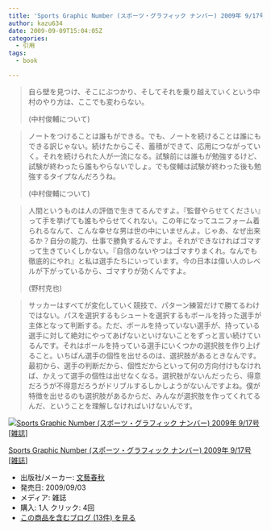 ```yaml
---
title: 'Sports Graphic Number (スポーツ・グラフィック ナンバー) 2009年 9/17号 [雑誌]で気になった部分'
author: kazu634
date: 2009-09-09T15:04:05Z
categories:
  - 引用
tags:
  - book

---
```

<div class="section">
<blockquote>
<p>
      自ら壁を見つけ、そこにぶつかり、そしてそれを乗り越えていくという中村のやり方は、ここでも変わらない。
</p>

<p>
      (中村俊輔について)
</p>
</blockquote>

<blockquote>
<p>
      ノートをつけることは誰もができる。でも、ノートを続けることは誰にもできる訳じゃない。続けたからこそ、蓄積ができて、応用につながっていく。それを続けられた人が一流になる。試験前には誰もが勉強するけど、試験が終わったら誰もやらないでしょ。でも俊輔は試験が終わった後も勉強するタイプなんだろうね。
</p>

<p>
      (中村俊輔について)
</p>
</blockquote>

<blockquote>
<p>
      人間というものは人の評価で生きてるんですよ。『監督やらせてください』って手を挙げても誰もやらせてくれない。この年になってユニフォーム着られるなんて、こんな幸せな男は世の中にいませんよ。じゃあ、なぜ出来るか？自分の能力、仕事で勝負するんですよ。それができなければゴマすって生きていくしかない。『自信のないやつはゴマすりまくれ。なんでも徹底的にやれ』と私は選手たちにいっています。今の日本は偉い人のレベルが下がっているから、ゴマすりが効くんですよ。
</p>

<p>
      (野村克也)
</p>
</blockquote>

<blockquote>
<p>
      サッカーはすべてが変化していく競技で、パターン練習だけで勝てるわけではない。パスを選択するもシュートを選択するもボールを持った選手が主体となって判断する。ただ、ボールを持っていない選手が、持っている選手に対して絶対にやってあげないといけないことをずっと言い続けているんです。それはボールを持っている選手にいくつかの選択肢を作り上げること。いちばん選手の個性を出せるのは、選択肢があるときなんです。最初から、選手の判断だから、個性だからといって何の方向付けもなければ、かえって選手の個性は出せなくなる。選択肢がないんだったら、得意だろうが不得意だろうがドリブルするしかしようがないんですよね。僕が特徴を出せるのも選択肢があるからだ、みんなが選択肢を作ってくれてるんだ、ということを理解しなければいけないんです。
</p>
</blockquote>

<div class="hatena-asin-detail">
<a href="http://www.amazon.co.jp/dp/B002LYVM1Y/?tag=hatena_st1-22&ascsubtag=d-7ibv" onclick="__gaTracker('send', 'event', 'outbound-article', 'http://www.amazon.co.jp/dp/B002LYVM1Y/?tag=hatena_st1-22&ascsubtag=d-7ibv', '');"><img src="https://images-na.ssl-images-amazon.com/images/I/51aFTSadooL._SL160_.jpg" class="hatena-asin-detail-image" alt="Sports Graphic Number (スポーツ・グラフィック ナンバー) 2009年 9/17号 [雑誌]" title="Sports Graphic Number (スポーツ・グラフィック ナンバー) 2009年 9/17号 [雑誌]" /></a></p>

<div class="hatena-asin-detail-info">
<p class="hatena-asin-detail-title">
<a href="http://www.amazon.co.jp/dp/B002LYVM1Y/?tag=hatena_st1-22&ascsubtag=d-7ibv" onclick="__gaTracker('send', 'event', 'outbound-article', 'http://www.amazon.co.jp/dp/B002LYVM1Y/?tag=hatena_st1-22&ascsubtag=d-7ibv', 'Sports Graphic Number (スポーツ・グラフィック ナンバー) 2009年 9/17号 [雑誌]');">Sports Graphic Number (スポーツ・グラフィック ナンバー) 2009年 9/17号 [雑誌]</a>
</p>

<ul>
<li>
<span class="hatena-asin-detail-label">出版社/メーカー:</span> <a href="http://d.hatena.ne.jp/keyword/%CA%B8%E9%BA%BD%D5%BD%A9" onclick="__gaTracker('send', 'event', 'outbound-article', 'http://d.hatena.ne.jp/keyword/%CA%B8%E9%BA%BD%D5%BD%A9', '文藝春秋');" class="keyword">文藝春秋</a>
</li>
<li>
<span class="hatena-asin-detail-label">発売日:</span> 2009/09/03
</li>
<li>
<span class="hatena-asin-detail-label">メディア:</span> 雑誌
</li>
<li>
<span class="hatena-asin-detail-label">購入</span>: 1人 <span class="hatena-asin-detail-label">クリック</span>: 4回
</li>
<li>
<a href="http://d.hatena.ne.jp/asin/B002LYVM1Y" onclick="__gaTracker('send', 'event', 'outbound-article', 'http://d.hatena.ne.jp/asin/B002LYVM1Y', 'この商品を含むブログ (13件) を見る');" target="_blank">この商品を含むブログ (13件) を見る</a>
</li>
</ul>
</div>

<div class="hatena-asin-detail-foot">
</div>
</div>
</div>
